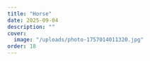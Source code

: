 ```yaml
---
title: "Horse"
date: 2025-09-04
description: ""
cover:
  image: "/uploads/photo-1757014011320.jpg"
order: 18
---
```


